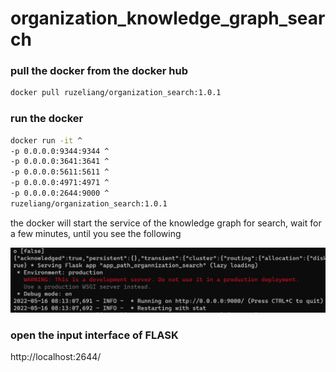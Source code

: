 # organization_knowledge_graph_search

### pull the docker from the docker hub

```bash
docker pull ruzeliang/organization_search:1.0.1
```

### run the docker

```bash
docker run -it ^
-p 0.0.0.0:9344:9344 ^
-p 0.0.0.0:3641:3641 ^
-p 0.0.0.0:5611:5611 ^
-p 0.0.0.0:4971:4971 ^
-p 0.0.0.0:2644:9000 ^
ruzeliang/organization_search:1.0.1
```

the docker will start the service of the knowledge graph for search, wait for a few minutes, until you see the following

![Alt text](service%20ready.png)



### open the input interface of FLASK 

http://localhost:2644/

